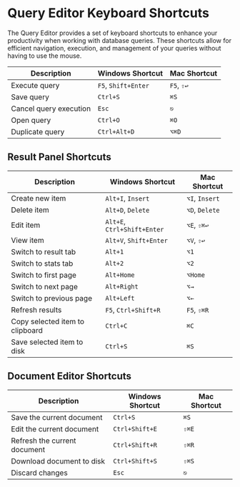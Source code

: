 # Query Editor Keyboard Shortcuts

The Query Editor provides a set of keyboard shortcuts to enhance your productivity when working with database queries. These shortcuts allow for efficient navigation, execution, and management of your queries without having to use the mouse.

| Description | Windows Shortcut | Mac Shortcut |
|-------------|------------------|--------------|
| Execute query | `F5`, `Shift+Enter` | `F5`, `⇧↩` |
| Save query | `Ctrl+S` | `⌘S` |
| Cancel query execution | `Esc` | `⎋` |
| Open query | `Ctrl+O` | `⌘O` |
| Duplicate query | `Ctrl+Alt+D` | `⌥⌘D` |

## Result Panel Shortcuts

| Description | Windows Shortcut | Mac Shortcut |
|-------------|------------------|--------------|
| Create new item | `Alt+I`, `Insert` | `⌥I`, `Insert` |
| Delete item | `Alt+D`, `Delete` | `⌥D`, `Delete` |
| Edit item | `Alt+E`, `Ctrl+Shift+Enter` | `⌥E`, `⇧⌘↩` |
| View item | `Alt+V`, `Shift+Enter` | `⌥V`, `⇧↩` |
| Switch to result tab | `Alt+1` | `⌥1` |
| Switch to stats tab | `Alt+2` | `⌥2` |
| Switch to first page | `Alt+Home` | `⌥Home` |
| Switch to next page | `Alt+Right` | `⌥→` |
| Switch to previous page | `Alt+Left` | `⌥←` |
| Refresh results | `F5`, `Ctrl+Shift+R` | `F5`, `⇧⌘R` |
| Copy selected item to clipboard | `Ctrl+C` | `⌘C` |
| Save selected item to disk | `Ctrl+S` | `⌘S` |

## Document Editor Shortcuts

| Description | Windows Shortcut | Mac Shortcut |
|-------------|------------------|--------------|
| Save the current document | `Ctrl+S` | `⌘S` |
| Edit the current document | `Ctrl+Shift+E` | `⇧⌘E` |
| Refresh the current document | `Ctrl+Shift+R` | `⇧⌘R` |
| Download document to disk | `Ctrl+Shift+S` | `⇧⌘S` |
| Discard changes | `Esc` | `⎋` |
